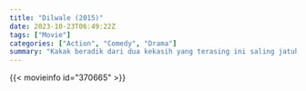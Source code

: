 ```yaml
---
title: "Dilwale (2015)"
date: 2023-10-23T06:49:22Z
tags: ["Movie"]
categories: ["Action", "Comedy", "Drama"]
summary: "Kakak beradik dari dua kekasih yang terasing ini saling jatuh cinta, tidak menyadari masa lalu yang penuh kekerasan yang membuat mereka berpisah."
---
```


<mux-player stream-type="on-demand"
src="https://kp3d-my.sharepoint.com/personal/ryoo_kp3d_onmicrosoft_com/_layouts/15/download.aspx?share=Ea_yqfVqg09JuPxn6ItZM0QBzBfdA8DwWDvGy7WUTaCcHA" prefer-playback="mse" controls>

</mux-player>


{{< movieinfo id="370665" >}}

<script src="https://cdn.jsdelivr.net/npm/@mux/mux-player"></script>

 <script type="application/ld+json ">
{
"@context": "https://schema.org/",
"@type": "VideoObject",
"name": "Dilwale (2015)",
"contentUrl": "https://stream.mux.com/ewTmfy2UCci7lllXfjlHS025kBmWLNNY6g2aHRnmvAfE.m3u8",
"thumbnailUrl": "https://www.themoviedb.org/t/p/original/u1uEBoThJm7utZAAm3uiJwxbufN.jpg?width=314&fit_mode=preserve&time=25",
"uploadDate": "2023-10-23T06:49:22Z",
}

</script>